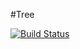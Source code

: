 #Tree

[![Build Status](https://travis-ci.org/NeverMore27/Tree.svg?branch=master)](https://travis-ci.org/NeverMore27/Tree)

